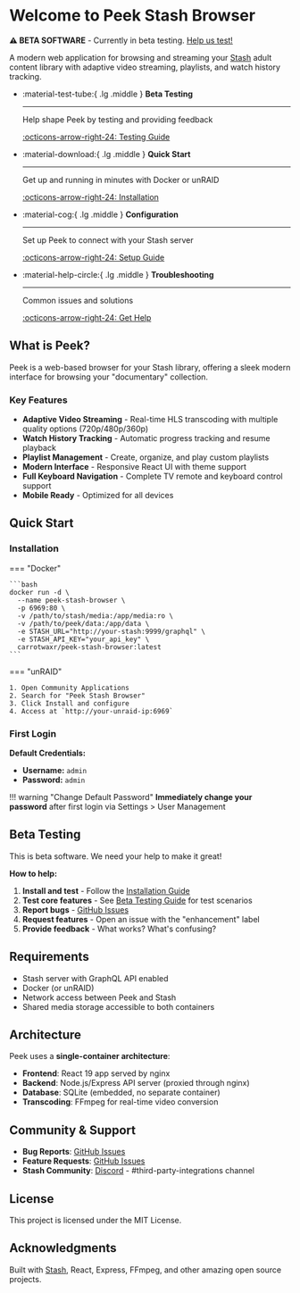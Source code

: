 # Welcome to Peek Stash Browser

**⚠️ BETA SOFTWARE** - Currently in beta testing. [Help us test!](beta-testing.md)

A modern web application for browsing and streaming your [Stash](https://github.com/stashapp/stash) adult content library with adaptive video streaming, playlists, and watch history tracking.

<div class="grid cards" markdown>

-   :material-test-tube:{ .lg .middle } **Beta Testing**

    ---

    Help shape Peek by testing and providing feedback

    [:octicons-arrow-right-24: Testing Guide](beta-testing.md)

-   :material-download:{ .lg .middle } **Quick Start**

    ---

    Get up and running in minutes with Docker or unRAID

    [:octicons-arrow-right-24: Installation](getting-started/installation.md)

-   :material-cog:{ .lg .middle } **Configuration**

    ---

    Set up Peek to connect with your Stash server

    [:octicons-arrow-right-24: Setup Guide](getting-started/configuration.md)

-   :material-help-circle:{ .lg .middle } **Troubleshooting**

    ---

    Common issues and solutions

    [:octicons-arrow-right-24: Get Help](reference/troubleshooting.md)

</div>

## What is Peek?

Peek is a web-based browser for your Stash library, offering a sleek modern interface for browsing your "documentary" collection.

### Key Features

- **Adaptive Video Streaming** - Real-time HLS transcoding with multiple quality options (720p/480p/360p)
- **Watch History Tracking** - Automatic progress tracking and resume playback
- **Playlist Management** - Create, organize, and play custom playlists
- **Modern Interface** - Responsive React UI with theme support
- **Full Keyboard Navigation** - Complete TV remote and keyboard control support
- **Mobile Ready** - Optimized for all devices

## Quick Start

### Installation

=== "Docker"

    ```bash
    docker run -d \
      --name peek-stash-browser \
      -p 6969:80 \
      -v /path/to/stash/media:/app/media:ro \
      -v /path/to/peek/data:/app/data \
      -e STASH_URL="http://your-stash:9999/graphql" \
      -e STASH_API_KEY="your_api_key" \
      carrotwaxr/peek-stash-browser:latest
    ```

=== "unRAID"

    1. Open Community Applications
    2. Search for "Peek Stash Browser"
    3. Click Install and configure
    4. Access at `http://your-unraid-ip:6969`

### First Login

**Default Credentials:**

- **Username:** `admin`
- **Password:** `admin`

!!! warning "Change Default Password"
    **Immediately change your password** after first login via Settings > User Management

## Beta Testing

This is beta software. We need your help to make it great!

**How to help:**

1. **Install and test** - Follow the [Installation Guide](getting-started/installation.md)
2. **Test core features** - See [Beta Testing Guide](beta-testing.md) for test scenarios
3. **Report bugs** - [GitHub Issues](https://github.com/carrotwaxr/peek-stash-browser/issues)
4. **Request features** - Open an issue with the "enhancement" label
5. **Provide feedback** - What works? What's confusing?

## Requirements

- Stash server with GraphQL API enabled
- Docker (or unRAID)
- Network access between Peek and Stash
- Shared media storage accessible to both containers

## Architecture

Peek uses a **single-container architecture**:

- **Frontend**: React 19 app served by nginx
- **Backend**: Node.js/Express API server (proxied through nginx)
- **Database**: SQLite (embedded, no separate container)
- **Transcoding**: FFmpeg for real-time video conversion

## Community & Support

- **Bug Reports**: [GitHub Issues](https://github.com/carrotwaxr/peek-stash-browser/issues)
- **Feature Requests**: [GitHub Issues](https://github.com/carrotwaxr/peek-stash-browser/issues)
- **Stash Community**: [Discord](https://discord.gg/2TsNFKt) - #third-party-integrations channel

## License

This project is licensed under the MIT License.

## Acknowledgments

Built with [Stash](https://github.com/stashapp/stash), React, Express, FFmpeg, and other amazing open source projects.

